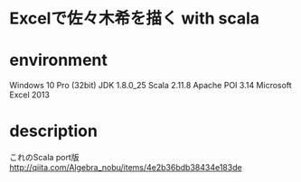 # Excelで佐々木希を描く with scala

# environment
Windows 10 Pro (32bit)
JDK 1.8.0_25
Scala 2.11.8
Apache POI 3.14
Microsoft Excel 2013

# description
これのScala port版
http://qiita.com/Algebra_nobu/items/4e2b36bdb38434e183de